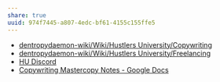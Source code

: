 ```yaml
---
share: true
uuid: 974f7445-a807-4edc-bf61-4155c155ffe5
---
```

* [dentropydaemon-wiki/Wiki/Hustlers University/Copywriting](/undefined)
* [dentropydaemon-wiki/Wiki/Hustlers University/Freelancing](/undefined)
* [HU Discord](https://discord.com/channels/978749279508258856/978776053730377739)
* [Copywriting Mastercopy Notes - Google Docs](https://docs.google.com/document/d/1NdUvcthwm3wxcxKGLIW-ww5eLZA2oyQ0tAjj2HfFx-4/edit#)